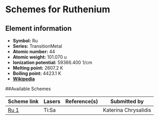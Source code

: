 # Schemes for Ruthenium

## Element information

- **Symbol:** Ru
- **Series:** TransitionMetal
- **Atomic number:** 44
- **Atomic weight:** 101.070 u
- **Ionization potential:** 59366.400 1/cm
- **Melting point:** 2607.2 K
- **Boiling point:** 4423.1 K
- [**Wikipedia**](https://en.wikipedia.org/wiki/Ruthenium)

##Available Schemes

|       Scheme link       | Lasers | Reference(s) |     Submitted by     |
| ----------------------- | ------ | ------------ | -------------------- |
| [Ru 1](../ru/ru-001.md) | Ti:Sa  |              | Katerina Chrysalidis |
